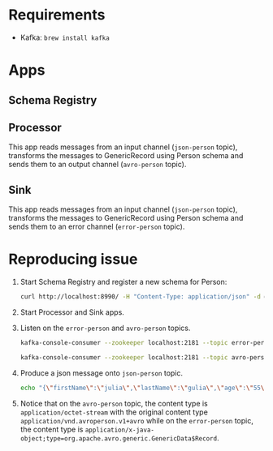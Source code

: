 # Requirements

- Kafka: `brew install kafka`

# Apps

## Schema Registry

## Processor
This app reads messages from an input channel (`json-person` topic), transforms the messages to GenericRecord using Person schema and sends them to an output channel (`avro-person` topic).

## Sink
This app reads messages from an input channel (`json-person` topic), transforms the messages to GenericRecord using Person schema and sends them to an error channel (`error-person` topic).

# Reproducing issue

1. Start Schema Registry and register a new schema for Person:
   ```bash
   curl http://localhost:8990/ -H "Content-Type: application/json" -d @sample/schema-registry/src/main/resources/personschema.json
   ```

1. Start Processor and Sink apps.

1. Listen on the `error-person` and `avro-person` topics.
   ```bash
   kafka-console-consumer --zookeeper localhost:2181 --topic error-person
   ```
   
   ```bash
   kafka-console-consumer --zookeeper localhost:2181 --topic avro-person
   ```

1. Produce a json message onto `json-person` topic.
   ```bash
   echo "{\"firstName\":\"julia\",\"lastName\":\"gulia\",\"age\":\"55\"}" | kafka-console-producer --broker-list localhost:9092 --topic json-person
   ```
   
1. Notice that on the `avro-person` topic, the content type is `application/octet-stream` with the original content type `application/vnd.avroperson.v1+avro` while on the `error-person` topic, the content type is `application/x-java-object;type=org.apache.avro.generic.GenericData$Record`.